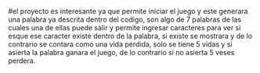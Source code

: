 #el proyecto es interesante ya que permite iniciar el juego y este generara una palabra ya descrita dentro del codigo, son algo de 7 palabras de las cuales una de ellas puede salir y permite ingresar caracteres para ver si esque ese caracter existe dentro de la palabra, si existe se mostrara y de lo contrario se contara como una vida perdida, solo se tiene 5 vidas y si asierta la palabra ganara el juego, de lo contrario si no asierta 5 veses perdera.
